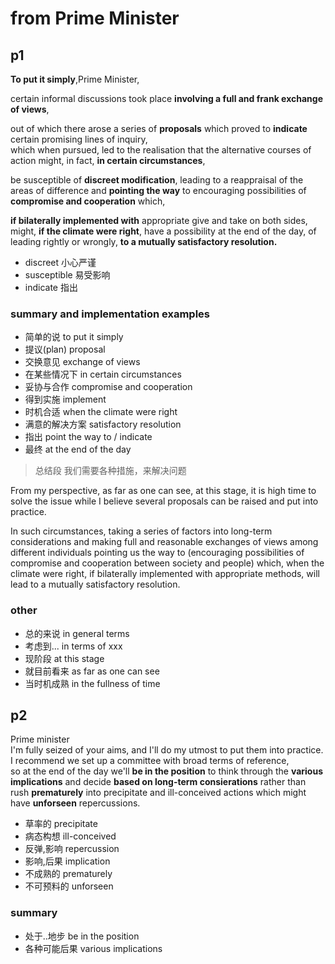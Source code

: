 # from Prime Minister

## p1

**To put it simply**,Prime Minister,  

certain informal discussions took place **involving a full and frank exchange of views**,  

out of which there arose a series of **proposals** which proved to **indicate** certain promising lines of inquiry,  
which when pursued, led to the realisation that the alternative courses of action might, in fact, **in certain circumstances**, 

be susceptible of **discreet modification**, leading to a reappraisal of the areas of difference and **pointing the way** to encouraging possibilities of **compromise and cooperation** which,  

**if bilaterally implemented with** appropriate give and take on both sides, might, **if the climate were right**, have a possibility at the end of the day, of leading rightly or wrongly, **to a mutually satisfactory resolution.**

- discreet 小心严谨
- susceptible 易受影响
- indicate 指出

### summary and implementation examples

- 简单的说 to put it simply
- 提议(plan) proposal
- 交换意见 exchange of views
- 在某些情况下 in certain circumstances
- 妥协与合作 compromise and cooperation
- 得到实施 implement
- 时机合适 when the climate were right
- 满意的解决方案 satisfactory resolution
- 指出 point the way to / indicate
- 最终 at the end of the day

> 总结段
> 我们需要各种措施，来解决问题

From my perspective, as far as one can see, at this stage, it is high time to solve the issue while I believe several proposals can be raised and put into practice.

In such circumstances, taking a series of factors into long-term considerations and making full and reasonable exchanges of views among different individuals pointing us the way to (encouraging possibilities of compromise and cooperation between society and people) which, when the climate were right, if bilaterally implemented with appropriate methods, will lead to a mutually satisfactory resolution.

### other

- 总的来说 in general terms
- 考虑到... in terms of xxx
- 现阶段 at this stage
- 就目前看来 as far as one can see
- 当时机成熟 in the fullness of time

## p2
Prime minister  
I'm fully seized of your aims, and I'll do my utmost to put them into practice. I recommend we set up a committee with broad terms of reference,  
so at the end of the day we'll **be in the position** to think through the **various implications**
and decide **based on long-term consierations** rather than rush **prematurely** into precipitate and ill-conceived actions which might have **unforseen** repercussions.

- 草率的 precipitate
- 病态构想 ill-conceived
- 反弹,影响 repercussion
- 影响,后果 implication
- 不成熟的 prematurely
- 不可预料的 unforseen

### summary

- 处于..地步 be in the position
- 各种可能后果 various implications